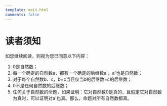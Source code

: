 ```yaml
---
template: main.html
comments: false
---
```


# 读者须知

如您继续阅读，则视为您已同意以下内容：

1. 0是自然数；
2. 每一个确定的自然数a，都有一个确定的后继数a'，a'也是自然数；
3. 对于每个自然数b、c，b=c当且仅当b的后继数=c的后继数；
4. 0不是任何自然数的后继数；
5. 任何关于自然数的命题，如果证明：它对自然数0是真的，且假定它对自然数为真时，可以证明对a'也真。那么，命题对所有自然数都真。
